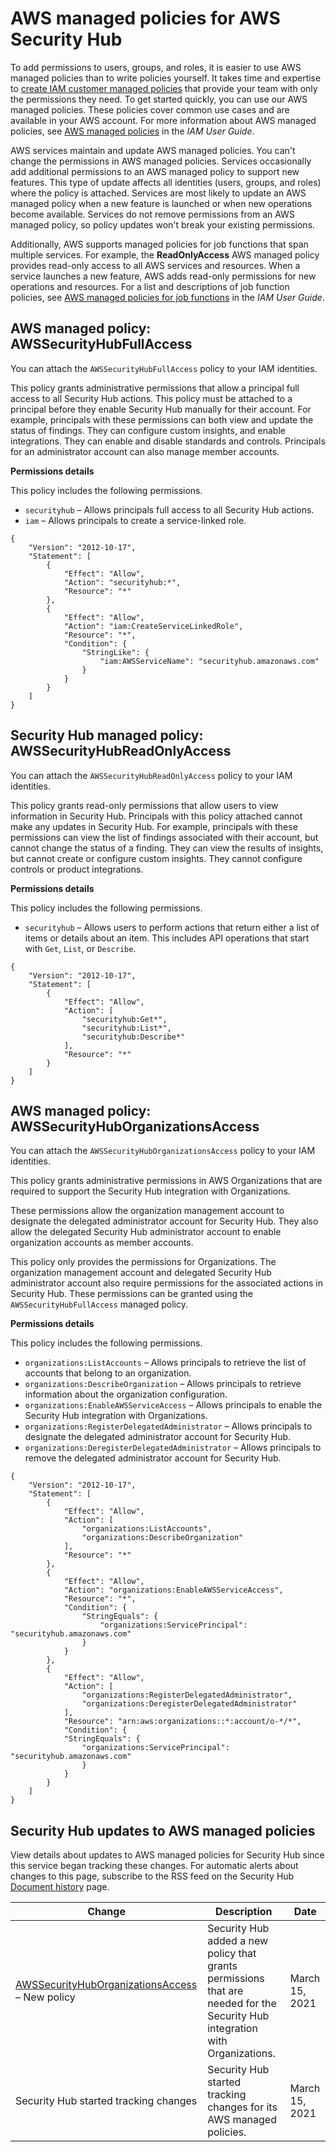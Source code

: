# AWS managed policies for AWS Security Hub<a name="security-iam-awsmanpol"></a>

To add permissions to users, groups, and roles, it is easier to use AWS managed policies than to write policies yourself\. It takes time and expertise to [create IAM customer managed policies](https://docs.aws.amazon.com/IAM/latest/UserGuide/access_policies_create-console.html) that provide your team with only the permissions they need\. To get started quickly, you can use our AWS managed policies\. These policies cover common use cases and are available in your AWS account\. For more information about AWS managed policies, see [AWS managed policies](https://docs.aws.amazon.com/IAM/latest/UserGuide/access_policies_managed-vs-inline.html#aws-managed-policies) in the *IAM User Guide*\.

AWS services maintain and update AWS managed policies\. You can't change the permissions in AWS managed policies\. Services occasionally add additional permissions to an AWS managed policy to support new features\. This type of update affects all identities \(users, groups, and roles\) where the policy is attached\. Services are most likely to update an AWS managed policy when a new feature is launched or when new operations become available\. Services do not remove permissions from an AWS managed policy, so policy updates won't break your existing permissions\.

Additionally, AWS supports managed policies for job functions that span multiple services\. For example, the **ReadOnlyAccess** AWS managed policy provides read\-only access to all AWS services and resources\. When a service launches a new feature, AWS adds read\-only permissions for new operations and resources\. For a list and descriptions of job function policies, see [AWS managed policies for job functions](https://docs.aws.amazon.com/IAM/latest/UserGuide/access_policies_job-functions.html) in the *IAM User Guide*\.



## AWS managed policy: AWSSecurityHubFullAccess<a name="security-iam-awsmanpol-awssecurityhubfullaccess"></a>

You can attach the `AWSSecurityHubFullAccess` policy to your IAM identities\.

This policy grants administrative permissions that allow a principal full access to all Security Hub actions\. This policy must be attached to a principal before they enable Security Hub manually for their account\. For example, principals with these permissions can both view and update the status of findings\. They can configure custom insights, and enable integrations\. They can enable and disable standards and controls\. Principals for an administrator account can also manage member accounts\.

**Permissions details**

This policy includes the following permissions\.
+ `securityhub` – Allows principals full access to all Security Hub actions\.
+ `iam` – Allows principals to create a service\-linked role\.

```
{
    "Version": "2012-10-17",
    "Statement": [
        {
            "Effect": "Allow",
            "Action": "securityhub:*",
            "Resource": "*" 
        },
        {
            "Effect": "Allow",
            "Action": "iam:CreateServiceLinkedRole",
            "Resource": "*",
            "Condition": {
                "StringLike": {
                    "iam:AWSServiceName": "securityhub.amazonaws.com"
                }
            }
        }
    ]
}
```

## Security Hub managed policy: AWSSecurityHubReadOnlyAccess<a name="security-iam-awsmanpol-awssecurityhubreadonlyaccess"></a>

You can attach the `AWSSecurityHubReadOnlyAccess` policy to your IAM identities\.

This policy grants read\-only permissions that allow users to view information in Security Hub\. Principals with this policy attached cannot make any updates in Security Hub\. For example, principals with these permissions can view the list of findings associated with their account, but cannot change the status of a finding\. They can view the results of insights, but cannot create or configure custom insights\. They cannot configure controls or product integrations\.

**Permissions details**

This policy includes the following permissions\.
+ `securityhub` – Allows users to perform actions that return either a list of items or details about an item\. This includes API operations that start with `Get`, `List`, or `Describe`\.

```
{
    "Version": "2012-10-17",
    "Statement": [ 
        {
            "Effect": "Allow",
            "Action": [
                "securityhub:Get*",
                "securityhub:List*",
                "securityhub:Describe*"
            ],
            "Resource": "*"
        }
    ]
}
```

## AWS managed policy: AWSSecurityHubOrganizationsAccess<a name="security-iam-awsmanpol-awssecurityhuborganizationsaccess"></a>

You can attach the `AWSSecurityHubOrganizationsAccess` policy to your IAM identities\.

This policy grants administrative permissions in AWS Organizations that are required to support the Security Hub integration with Organizations\.

These permissions allow the organization management account to designate the delegated administrator account for Security Hub\. They also allow the delegated Security Hub administrator account to enable organization accounts as member accounts\.

This policy only provides the permissions for Organizations\. The organization management account and delegated Security Hub administrator account also require permissions for the associated actions in Security Hub\. These permissions can be granted using the `AWSSecurityHubFullAccess` managed policy\.

**Permissions details**

This policy includes the following permissions\.
+ `organizations:ListAccounts` – Allows principals to retrieve the list of accounts that belong to an organization\.
+ `organizations:DescribeOrganization` – Allows principals to retrieve information about the organization configuration\.
+ `organizations:EnableAWSServiceAccess` – Allows principals to enable the Security Hub integration with Organizations\.
+ `organizations:RegisterDelegatedAdministrator` – Allows principals to designate the delegated administrator account for Security Hub\.
+ `organizations:DeregisterDelegatedAdministrator` – Allows principals to remove the delegated administrator account for Security Hub\.

```
{
    "Version": "2012-10-17",
    "Statement": [
        {
            "Effect": "Allow",
            "Action": [
                "organizations:ListAccounts",
                "organizations:DescribeOrganization"
            ],
            "Resource": "*"
        },
        {
            "Effect": "Allow",
            "Action": "organizations:EnableAWSServiceAccess",
            "Resource": "*",
            "Condition": {
                "StringEquals": {
                    "organizations:ServicePrincipal": "securityhub.amazonaws.com"
                }
            }
        },
        {
            "Effect": "Allow",
            "Action": [
                "organizations:RegisterDelegatedAdministrator",
                "organizations:DeregisterDelegatedAdministrator"
            ],
            "Resource": "arn:aws:organizations::*:account/o-*/*",
            "Condition": {
            "StringEquals": {
                "organizations:ServicePrincipal": "securityhub.amazonaws.com"
                }
            }
        }
    ]
}
```

## Security Hub updates to AWS managed policies<a name="security-iam-awsmanpol-updates"></a>

View details about updates to AWS managed policies for Security Hub since this service began tracking these changes\. For automatic alerts about changes to this page, subscribe to the RSS feed on the Security Hub [Document history](doc-history.md) page\.








| Change | Description | Date | 
| --- | --- | --- | 
|  [AWSSecurityHubOrganizationsAccess ](#security-iam-awsmanpol-awssecurityhuborganizationsaccess) – New policy  |  Security Hub added a new policy that grants permissions that are needed for the Security Hub integration with Organizations\.  | March 15, 2021 | 
|  Security Hub started tracking changes  |  Security Hub started tracking changes for its AWS managed policies\.  | March 15, 2021 | 